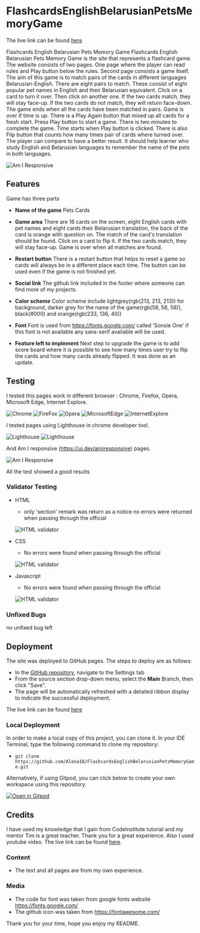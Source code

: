 # FlashcardsEnglishBelarusianPetsMemoryGame
The live link can be found [here](https://alena18.github.io/FlashcardsEnglishBelarusianPetsMemoryGame/)

Flashcards English Belarusian Pets Memory Game
Flashcards English Belarusian Pets Memory Game is the site that represents a flashcard game. The website consists of two pages. One page where the player can read rules and Play button below the rules. Second page consists a game itself. The aim of this game is to match pairs of the cards in different languages Belarusian-English. There are eight pairs to match. These consist of eight popular pet names in English and their Belarusian equivalent. Click on a card to turn it over. Then click on another one. If the two cards match, they will stay face-up. If the two cards do not match, they will return face-down. The game ends when all the cards have been matched in pairs. Game is over if time is up. There is a Play Again button that mixed up all cards for a fresh start. Press Play button to start a game. There is two minutes to complete the game. Time starts when Play button is clicked. There is also Flip button that counts how many times pair of cards where turned over. The player can compare to have a better result. It should help learner who study English and Belarusian languages to remember the name of the pets in both languages.

![Am I Responsive](documentation/amiresponsive.jpg)

## Features 
Game has three parts

- __Name of the game__
Pets Cards

- __Game area__
There are 16 cards on the screen, eight English cards with pet names and eight cards their Belarusian translation, the back of the card is orange with question on. The match of the card's translation should be found. Click on a card to flip it. If the two cards match, they will stay face-up. Game is over when all matches are found.

- __Restart button__
There is a restart button that helps to reset a game so cards will always be in a different place each time. The button can be used even if the game is not finished yet. 

- __Social link__
The github link included in the footer where someone can find more of my projects.

- __Color scheme__
Color scheme include lightgrey(rgb(213, 213, 213)) for background, darker grey for the name of the game(rgb(58, 58, 58)), black(#000) and orange(rgb(233, 136, 40))

- __Font__
Font is used from https://fonts.google.com/ called 'Sonsie One' if this font is not available any sans-serif available will be used.

- __Feature left to implement__
Next step to upgrade the game is to add score board where it is possible to see how many times user try to flip the cards and how many cards already flipped. It was done as an update.


## Testing 

I tested this pages work in different browser : Chrome, Firefox, Opera, Microsoft Edge, Internet Explore.

![Chrome](documentation/chrome.jpg)
![FireFox](documentation/firefox.jpg)
![Opera](documentation/opera.jpg)
![MicrosoftEdge](documentation/microsoftedge.jpg)
![InternetExplore](documentation/internetexplore.jpg)


I tested pages using Lighthouse in chrome developer tool.

![Lighthouse](documentation/lighthousedestop.jpg)
![Lighthouse](documentation/lighthousemobile.jpg)

And Am I responsive (https://ui.dev/amiresponsive) pages.

![Am I Responsive](documentation/amiresponsive.jpg)

All the test showed a good results



### Validator Testing 

- HTML
  - only 'section' remark was return as a notice no errors were returned when passing through the official 

  ![HTML validator](documentation/html.jpg)
  
- CSS
  - No errors were found when passing through the official

  ![HTML validator](documentation/css.jpg)

- Javascript
  - No errors were found when passing through the official

  ![HTML validator](documentation/script.jpg)

### Unfixed Bugs

no unfixed bug left


## Deployment

The site was deployed to GitHub pages. The steps to deploy are as follows: 
  - In the [GitHub repository](https://github.com/Alena18/FlashcardsEnglishBelarusianPetsMemoryGame), navigate to the Settings tab 
  - From the source section drop-down menu, select the **Main** Branch, then click "Save".
  - The page will be automatically refreshed with a detailed ribbon display to indicate the successful deployment.

The live link can be found [here](https://alena18.github.io/FlashcardsEnglishBelarusianPetsMemoryGame/)

### Local Deployment

In order to make a local copy of this project, you can clone it. In your IDE Terminal, type the following command to clone my repository:

- `git clone https://github.com/Alena18/FlashcardsEnglishBelarusianPetsMemoryGame.git`

Alternatively, if using Gitpod, you can click below to create your own workspace using this repository.

[![Open in Gitpod](https://gitpod.io/button/open-in-gitpod.svg)](https://gitpod.io/#https://github.com/Alena18/FlashcardsEnglishBelarusianPetsMemoryGame)

## Credits 

I have used my knowledge that I gain from CodeInstitute tutorial and my mentor Tim is a great teacher. Thank you for a great experience. Also I used youtube video. The live link can be found [here](https://youtu.be/DABkhfsBAWw). 

### Content 

- The text and all pages are from my own experience. 

### Media

- The code for font was taken from google fonts website https://fonts.google.com/
- The github icon was taken from https://fontawesome.com/


Thank you for your time, hope you enjoy my README.